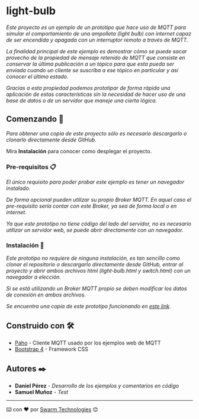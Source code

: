 # light-bulb
_Este proyecto es un ejemplo de un prototipo que hace uso de MQTT para simular el comportamiento de una ampolleta (light bulb) con internet capaz de ser encendida y apagada con un interruptor remoto a través de MQTT._

_La finalidad principal de este ejemplo es demostrar cómo se puede sacar provecho de la propiedad de mensaje retenido de MQTT que consiste en conservar la última publicación a un tópico para que esta pueda ser enviada cuando un cliente se suscriba a ese tópico en particular y así conocer el último estado._

_Gracias a esta propiedad podemos prototipar de forma rápida una aplicación de estas características sin la necesidad de hacer uso de una base de datos o de un servidor que maneje una  cierta lógica._

## Comenzando 🚀

_Para obtener una copia de este proyecto sólo es necesario descargarlo o clonarlo directamente desde GitHub._

Mira **Instalación** para conocer como desplegar el proyecto.


### Pre-requisitos 📋

_El único requisito para poder probar este ejemplo es tener un navegador instalado._

_De forma opcional pueden utilizar su propio Broker MQTT. En aquel caso el pre-requisito sería contar con este Broker, ya sea de forma local o en internet._

_Ya que este prototipo no tiene código del lado del servidor, no es necesario utilizar un servidor web, se puede abrir directamente con un navegador._

### Instalación 🔧

_Este prototipo no requiere de ninguna instalación, es tan sencillo como clonar el repositorio o descargarlo directamente desde GitHub, entrar al proyecto y abrir ambos archivos html (light-bulb.html y switch.html) con un navegador a elección._

_Si se está utilizando un Broker MQTT propio se deben modificar los datos de conexión en ambos archivos._

_Se encuentra una copia de este prototipo funcionando en [este link](http://educate.swarm.cl/light-bulb/)._
## Construido con 🛠️

* [Paho](https://www.eclipse.org/paho/clients/js/) - Cliente MQTT usado por los ejemplos web de MQTT
* [Bootstrap 4](https://getbootstrap.com/) - Framework CSS

## Autores ✒️

* **Daniel Pérez** - *Desarrollo de los ejemplos y comentarios en código*
* **Samuel Muñoz** - *Test*
---
⌨️ con ❤️ por [Swarm Technologies](https://github.com/swarmtechnologies) 😊